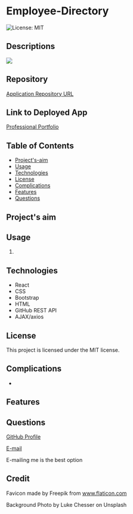 # Employee-Directory
![License: MIT](https://img.shields.io/badge/License-MIT-Red.svg)

## Descriptions

![](./assets/images/)


## Repository
[Application Repository URL](https://github.com/cmcunningham27/Professional-Portfolio)

## Link to Deployed App
[Professional Portfolio](https://cmcunningham27.github.io/Professional-Portfolio)

## Table of Contents
- [Project's-aim](#project's-aim)
- [Usage](#usage)
- [Technologies](#technologies)
- [License](#license)
- [Complications](#complications)
- [Features](#features)
- [Questions](#questions)

## Project's aim


## Usage
1. 

## Technologies
* React
* CSS
* Bootstrap
* HTML
* GitHub REST API
* AJAX/axios

## License
This project is licensed under the MIT license.

## Complications
* 

## Features


## Questions
[GitHub Profile](https://github.com/cmcunningham27)

[E-mail](mailto:sttepstutoring@yahoo.com)

E-mailing me is the best option

## Credit
Favicon made by Freepik from www.flaticon.com

Background Photo by Luke Chesser on Unsplash
